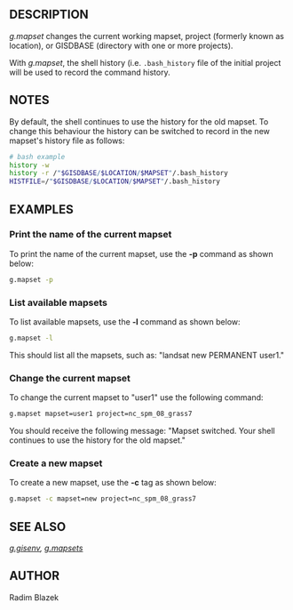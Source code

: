 ## DESCRIPTION

*g.mapset* changes the current working mapset, project (formerly known
as location), or GISDBASE (directory with one or more projects).

With *g.mapset*, the shell history (i.e. `.bash_history` file of the
initial project will be used to record the command history.

## NOTES

By default, the shell continues to use the history for the old mapset.
To change this behaviour the history can be switched to record in the
new mapset's history file as follows:

```sh
# bash example
history -w
history -r /"$GISDBASE/$LOCATION/$MAPSET"/.bash_history
HISTFILE=/"$GISDBASE/$LOCATION/$MAPSET"/.bash_history
```

## EXAMPLES

### Print the name of the current mapset

To print the name of the current mapset, use the **-p** command as shown
below:

```sh
g.mapset -p
```

### List available mapsets

To list available mapsets, use the **-l** command as shown below:

```sh
g.mapset -l
```

This should list all the mapsets, such as: "landsat new PERMANENT
user1."

### Change the current mapset

To change the current mapset to "user1" use the following command:

```sh
g.mapset mapset=user1 project=nc_spm_08_grass7
```

You should receive the following message: "Mapset switched. Your shell
continues to use the history for the old mapset."

### Create a new mapset

To create a new mapset, use the **-c** tag as shown below:

```sh
g.mapset -c mapset=new project=nc_spm_08_grass7
```

## SEE ALSO

*[g.gisenv](g.gisenv.md), [g.mapsets](g.mapsets.md)*

## AUTHOR

Radim Blazek
